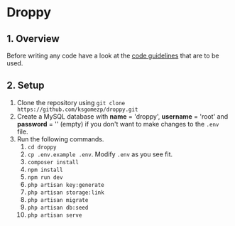 # Droppy

## 1. Overview
Before writing any code have a look at the [code guidelines](guidelines) that are to be used.

## 2. Setup
1. Clone the repository using `git clone https://github.com/ksgomezp/droppy.git`
2. Create a MySQL database with **name** = 'droppy', **username** = 'root' and **password** = '' (empty) if you don't want to make changes to the `.env` file.
3. Run the following commands.
    1. `cd droppy`
    2. `cp .env.example .env`. Modify `.env` as you see fit.
    3. `composer install`
    4. `npm install`
    5. `npm run dev`
    6. `php artisan key:generate`
    7. `php artisan storage:link`
    8. `php artisan migrate`
    9. `php artisan db:seed`
    10. `php artisan serve`
